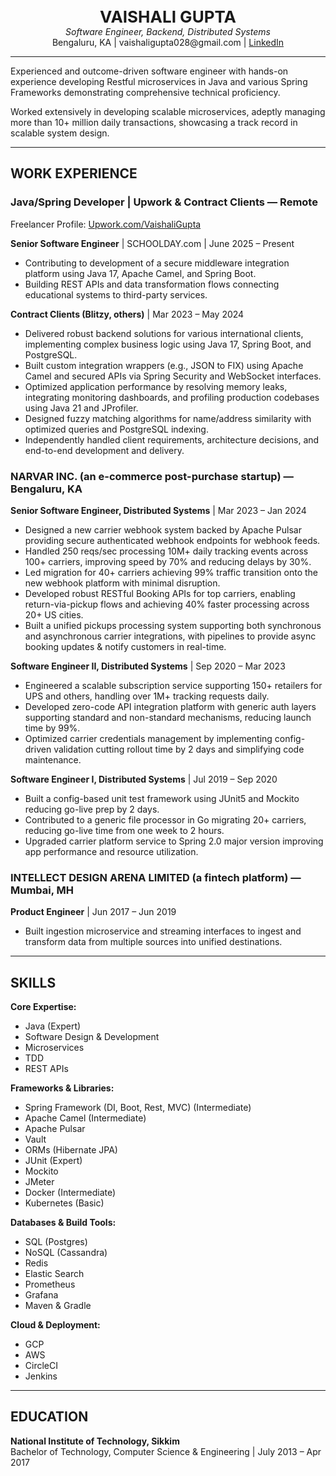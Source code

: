 <p align="center">
  <strong style="font-size:26px;"> VAISHALI GUPTA </strong><br>
  <em>Software Engineer, Backend, Distributed Systems</em><br>
  Bengaluru, KA | vaishaligupta028@gmail.com | <a href="https://www.linkedin.com/in/vaishaligupta28/" target="_blank">LinkedIn</a>
</p>

---

Experienced and outcome-driven software engineer with hands-on experience developing Restful microservices in Java and various Spring Frameworks demonstrating comprehensive technical proficiency.  

Worked extensively in developing scalable microservices, adeptly managing more than 10+ million daily transactions, showcasing a track record in scalable system design.

---

## WORK EXPERIENCE

### Java/Spring Developer | Upwork & Contract Clients — Remote 
Freelancer Profile: [Upwork.com/VaishaliGupta](https://www.upwork.com/freelancers/~016fe0c9da3b96cdce)

**Senior Software Engineer** | SCHOOLDAY.com | June 2025 – Present  
- Contributing to development of a secure middleware integration platform using Java 17, Apache Camel, and Spring Boot.  
- Building REST APIs and data transformation flows connecting educational systems to third-party services.


**Contract Clients (Blitzy, others)** | Mar 2023 – May 2024  
- Delivered robust backend solutions for various international clients, implementing complex business logic using Java 17, Spring Boot, and PostgreSQL.
- Built custom integration wrappers (e.g., JSON to FIX) using Apache Camel and secured APIs via Spring Security and WebSocket interfaces.
- Optimized application performance by resolving memory leaks, integrating monitoring dashboards, and profiling production codebases using Java 21 and JProfiler.
- Designed fuzzy matching algorithms for name/address similarity with optimized queries and PostgreSQL indexing.
- Independently handled client requirements, architecture decisions, and end-to-end development and delivery.

### NARVAR INC. (an e-commerce post-purchase startup) — Bengaluru, KA  
**Senior Software Engineer, Distributed Systems** | Mar 2023 – Jan 2024  
- Designed a new carrier webhook system backed by Apache Pulsar providing secure authenticated webhook endpoints for webhook feeds.  
- Handled 250 reqs/sec processing 10M+ daily tracking events across 100+ carriers, improving speed by 70% and reducing delays by 30%.  
- Led migration for 40+ carriers achieving 99% traffic transition onto the new webhook platform with minimal disruption.  
- Developed robust RESTful Booking APIs for top carriers, enabling return-via-pickup flows and achieving 40% faster processing across 20+ US cities.
- Built a unified pickups processing system supporting both synchronous and asynchronous carrier integrations, with pipelines to provide async booking updates & notify customers in real-time.


**Software Engineer II, Distributed Systems** | Sep 2020 – Mar 2023  
- Engineered a scalable subscription service supporting 150+ retailers for UPS and others, handling over 1M+ tracking requests daily.  
- Developed zero-code API integration platform with generic auth layers supporting standard and non-standard mechanisms, reducing launch time by 99%.  
- Optimized carrier credentials management by implementing config-driven validation cutting rollout time by 2 days and simplifying code maintenance.

**Software Engineer I, Distributed Systems** | Jul 2019 – Sep 2020  
- Built a config-based unit test framework using JUnit5 and Mockito reducing go-live prep by 2 days.  
- Contributed to a generic file processor in Go migrating 20+ carriers, reducing go-live time from one week to 2 hours.  
- Upgraded carrier platform service to Spring 2.0 major version improving app performance and resource utilization.

### INTELLECT DESIGN ARENA LIMITED (a fintech platform) — Mumbai, MH  
**Product Engineer** | Jun 2017 – Jun 2019  
- Built ingestion microservice and streaming interfaces to ingest and transform data from multiple sources into unified destinations.

---

## SKILLS

**Core Expertise:**  
- Java (Expert)  
- Software Design & Development  
- Microservices  
- TDD  
- REST APIs  

**Frameworks & Libraries:**  
- Spring Framework (DI, Boot, Rest, MVC) (Intermediate)  
- Apache Camel (Intermediate)  
- Apache Pulsar  
- Vault  
- ORMs (Hibernate JPA)  
- JUnit (Expert)  
- Mockito  
- JMeter  
- Docker (Intermediate)  
- Kubernetes (Basic)  

**Databases & Build Tools:**  
- SQL (Postgres)  
- NoSQL (Cassandra)  
- Redis  
- Elastic Search  
- Prometheus  
- Grafana  
- Maven & Gradle  

**Cloud & Deployment:**  
- GCP  
- AWS  
- CircleCI  
- Jenkins  

---

## EDUCATION

**National Institute of Technology, Sikkim**  
Bachelor of Technology, Computer Science & Engineering | July 2013 – Apr 2017
